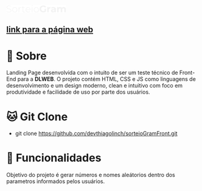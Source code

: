 <img src="assets/img/SorteioGram.png">

<h2><a href="https://devthiagolinch.github.io/sorteioGramThiagoLinch/">link para a página web</a></h2>


# 📌 Sobre
<p align="left">
    Landing Page desenvolvida com o intuito de ser um teste técnico de Front-End para a <b>DLWEB</b>. O projeto contém HTML, CSS e JS como linguagens de desenvolvimento e um design moderno, clean e intuitivo com foco em produtividade e facilidade de uso por parte dos usuários.
</p>

# 🐱 Git Clone
* git clone https://github.com/devthiagolinch/sorteioGramFront.git

# 🎯 Funcionalidades
<p style="text-align:left">
    Objetivo do projeto é gerar números e nomes aleátorios dentro dos parametros informados pelos usuários.
</p>
